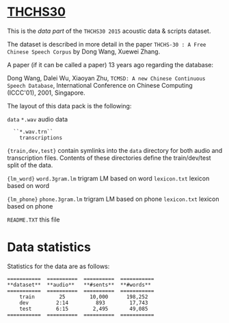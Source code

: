 # [THCHS30](http://openslr.elda.org/18/)

This is the *data part* of the `THCHS30 2015` acoustic data
& scripts dataset.

The dataset is described in more detail in the paper ``THCHS-30 : A Free
Chinese Speech Corpus`` by Dong Wang, Xuewei Zhang.

A paper (if it can be called a paper) 13 years ago regarding the database:

Dong Wang, Dalei Wu, Xiaoyan Zhu, ``TCMSD: A new Chinese Continuous Speech Database``,
International Conference on Chinese Computing (ICCC'01), 2001, Singapore.

The layout of this data pack is the following:

  ``data``
      ``*.wav``
        audio data

      ``*.wav.trn``  
        transcriptions

  ``{train,dev,test}``
    contain symlinks into the ``data`` directory for both audio and
    transcription files. Contents of these directories define the
    train/dev/test split of the data.

  ``{lm_word}``
       ``word.3gram.lm``
         trigram LM based on word
        ``lexicon.txt``
         lexicon based on word

   ``{lm_phone}``
       ``phone.3gram.lm``
         trigram LM based on phone
        ``lexicon.txt``
         lexicon based on phone

  ``README.TXT``
    this file


Data statistics
===============

Statistics for the data are as follows:

    ===========  ==========  ==========  ===========
    **dataset**  **audio**   **#sents**  **#words**
    ===========  ==========  ==========  ===========
        train        25        10,000      198,252
        dev         2:14         893        17,743
        test        6:15        2,495       49,085
    ===========  ==========  ==========  ===========
